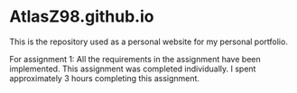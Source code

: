 # AtlasZ98.github.io
This is the repository used as a personal website for my personal portfolio.

For assignment 1:
All the requirements in the assignment have been implemented.
This assignment was completed individually.
I spent approximately 3 hours completing this assignment.